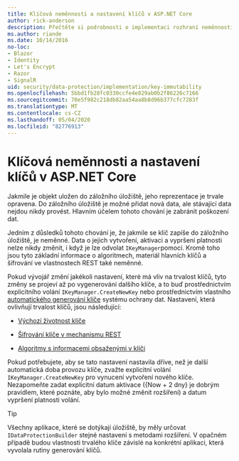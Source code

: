 ```yaml
---
title: Klíčová neměnnosti a nastavení klíčů v ASP.NET Core
author: rick-anderson
description: Přečtěte si podrobnosti o implementaci rozhraní neměnnosti API pro ochranu dat ASP.NET Core.
ms.author: riande
ms.date: 10/14/2016
no-loc:
- Blazor
- Identity
- Let's Encrypt
- Razor
- SignalR
uid: security/data-protection/implementation/key-immutability
ms.openlocfilehash: 5bbd1fb28fc0330ccfe4e829ab0b2f86226c7166
ms.sourcegitcommit: 70e5f982c218db82aa54aa8b8d96b377cfc7283f
ms.translationtype: MT
ms.contentlocale: cs-CZ
ms.lasthandoff: 05/04/2020
ms.locfileid: "82776913"
---
```

# <a name="key-immutability-and-key-settings-in-aspnet-core"></a>Klíčová neměnnosti a nastavení klíčů v ASP.NET Core

Jakmile je objekt uložen do záložního úložiště, jeho reprezentace je trvale opravena. Do záložního úložiště je možné přidat nová data, ale stávající data nejdou nikdy provést. Hlavním účelem tohoto chování je zabránit poškození dat.

Jedním z důsledků tohoto chování je, že jakmile se klíč zapíše do záložního úložiště, je neměnné. Data o jejich vytvoření, aktivaci a vypršení platnosti nelze nikdy změnit, i když je lze odvolat `IKeyManager`pomocí. Kromě toho jsou tyto základní informace o algoritmech, materiál hlavních klíčů a šifrování ve vlastnostech REST také neměnné.

Pokud vývojář změní jakékoli nastavení, které má vliv na trvalost klíčů, tyto změny se projeví až po vygenerování dalšího klíče, a to buď prostřednictvím explicitního volání `IKeyManager.CreateNewKey` nebo prostřednictvím vlastního [automatického generování klíče](xref:security/data-protection/implementation/key-management#data-protection-implementation-key-management) systému ochrany dat. Nastavení, která ovlivňují trvalost klíčů, jsou následující:

* [Výchozí životnost klíče](xref:security/data-protection/implementation/key-management#data-protection-implementation-key-management)

* [Šifrování klíče v mechanismu REST](xref:security/data-protection/implementation/key-encryption-at-rest)

* [Algoritmy s informacemi obsaženými v klíči](xref:security/data-protection/configuration/overview#changing-algorithms-with-usecryptographicalgorithms)

Pokud potřebujete, aby se tato nastavení nastavila dříve, než je další automatická doba provozu klíče, zvažte explicitní volání `IKeyManager.CreateNewKey` pro vynucení vytvoření nového klíče. Nezapomeňte zadat explicitní datum aktivace ({Now + 2 dny} je dobrým pravidlem, které poznáte, aby bylo možné změnit rozšíření) a datum vypršení platnosti volání.

>[!TIP]
> Všechny aplikace, které se dotýkají úložiště, by měly určovat `IDataProtectionBuilder` stejné nastavení s metodami rozšíření. V opačném případě budou vlastnosti trvalého klíče závislé na konkrétní aplikaci, která vyvolala rutiny generování klíčů.

